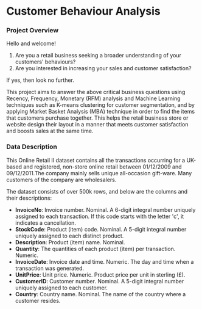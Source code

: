 # Customer Behaviour Analysis
### Project Overview

Hello and welcome!

1. Are you a retail business seeking a broader understanding of your customers' behaviours?
2. Are you interested in increasing your sales and customer satisfaction?

If yes, then look no further.

This project aims to answer the above critical business questions using Recency, Frequency, Monetary (RFM) analysis and Machine Learning techniques such as K-means clustering for customer segmentation, and by applying Market Basket Analysis (MBA) technique in order to find the items that customers purchase together. This helps the retail business store or website design their layout in a manner that meets customer satisfaction and boosts sales at the same time. 

### Data Description
This Online Retail II dataset contains all the transactions occurring for a UK-based and
registered, non-store online retail between 01/12/2009 and 09/12/2011.The company mainly
sells unique all-occasion gift-ware. Many customers of the company are wholesalers.

The dataset consists of over 500k rows, and below are the columns and their descriptions:
- **InvoiceNo**: Invoice number. Nominal. A 6-digit integral number uniquely assigned to
each transaction. If this code starts with the letter 'c', it indicates a cancellation.
- **StockCode**: Product (item) code. Nominal. A 5-digit integral number uniquely
assigned to each distinct product.
- **Description**: Product (item) name. Nominal.
- **Quantity**: The quantities of each product (item) per transaction. Numeric.
- **InvoiceDate**: Invoice date and time. Numeric. The day and time when a transaction
was generated.
- **UnitPrice**: Unit price. Numeric. Product price per unit in sterling (£).
- **CustomerID**: Customer number. Nominal. A 5-digit integral number uniquely
assigned to each customer.
- **Country**: Country name. Nominal. The name of the country where a customer
resides.
